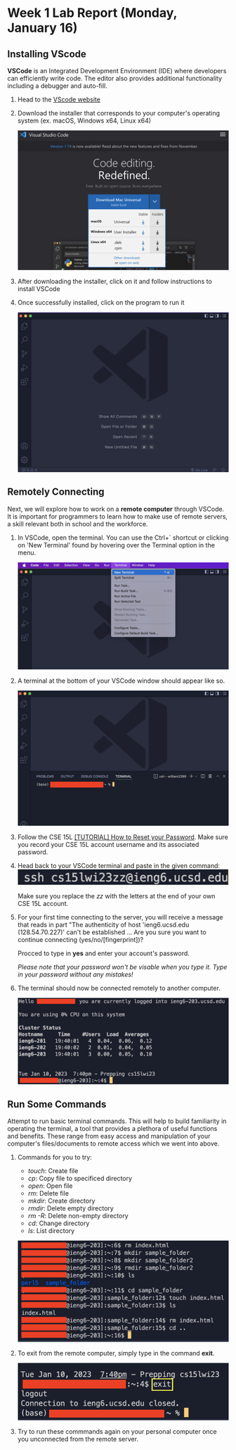 # Week 1 Lab Report (Monday, January 16)

## Installing VScode

**VSCode** is an Integrated Development Environment (IDE) where developers can efficiently write code. The editor also provides additional functionality including a debugger and auto-fill.

1. Head to the [VScode website](https://code.visualstudio.com/)

2. Download the installer that corresponds to your computer's operating system (ex. macOS, Windows x64, Linux x64)

   ![](Download_VSCode.png)

3. After downloading the installer, click on it and follow instructions to install VSCode

4. Once successfully installed, click on the program to run it

   ![](VSCode.png)

## Remotely Connecting

Next, we will explore how to work on a **remote computer** through VSCode. It is important for programmers to learn how to make use of remote servers, a skill relevant both in school and the workforce.

1. In VSCode, open the terminal. You can use the Ctrl+` shortcut or clicking on 'New Terminal' found by hovering over the Terminal option in the menu. 

   ![](Terminal.png)

2. A terminal at the bottom of your VSCode window should appear like so.

   ![](Terminal_pic.png)

3. Follow the CSE 15L [[TUTORIAL] How to Reset your Password](https://docs.google.com/document/d/1hs7CyQeh-MdUfM9uv99i8tqfneos6Y8bDU0uhn1wqho/edit). Make sure you record your CSE 15L account username and its associated password.

4. Head back to your VSCode terminal and paste in the given command: ![](ssh_command.png) 
    
   Make sure you replace the *zz* with the letters at the end of your own CSE 15L account.

5. For your first time connecting to the server, you will receive a message that reads in part "The authenticity of host 'ieng6.ucsd.edu (128.54.70.227)' can't be established ... Are you sure you want to continue connecting (yes/no/[fingerprint])? 

   Procced to type in **yes** and enter your account's password. 
   
   *Please note that your password won't be visable when you type it. Type in your password without any mistakes!*
   
6. The terminal should now be connected remotely to another computer.

   ![](remote_server.png)

## Run Some Commands

Attempt to run basic terminal commands. This will help to build familiarity in operating the terminal, a tool that provides a plethora of useful functions and benefits. These range from easy access and manipulation of your computer's files/documents to remote access which we went into above.

1. Commands for you to try:

    * *touch*: Create file
    * *cp*: Copy file to specificed directory
    * *open*: Open file
    * *rm*: Delete file
    * *mkdir*: Create directory
    * *rmdir*: Delete empty directory
    * *rm -R*: Delete non-empty directory
    * *cd*: Change directory
    * *ls*: List directory

   ![](commands_examples.png)

2. To exit from the remote computer, simply type in the command **exit**.

   ![](exit_remote_server.png)

3. Try to run these commmands again on your personal computer once you unconnected from the remote server.
